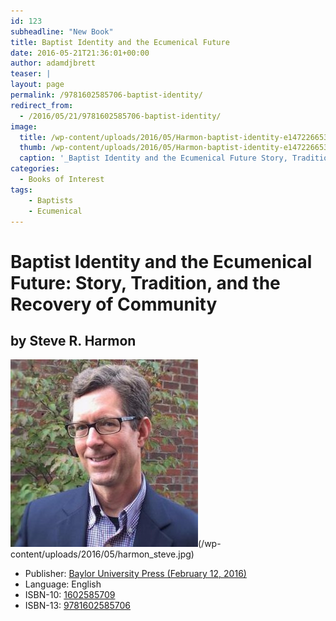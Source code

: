 ```yaml
---
id: 123
subheadline: "New Book"
title: Baptist Identity and the Ecumenical Future
date: 2016-05-21T21:36:01+00:00
author: adamdjbrett
teaser: |
layout: page
permalink: /9781602585706-baptist-identity/
redirect_from:
  - /2016/05/21/9781602585706-baptist-identity/
image:
  title: /wp-content/uploads/2016/05/Harmon-baptist-identity-e1472266533538.jpg
  thumb: /wp-content/uploads/2016/05/Harmon-baptist-identity-e1472266533538-150x150.jpg
  caption: '_Baptist Identity and the Ecumenical Future Story, Tradition, and the Recovery of Community_ By Steven R. Harmon ISBN: 9781602585706.'
categories:
  - Books of Interest
tags:
    - Baptists
    - Ecumenical
---
```

# Baptist Identity and the Ecumenical Future: Story, Tradition, and the Recovery of Community
## by Steve R. Harmon



![harmon_steve](/wp-content/uploads/2016/05/harmon_steve-300x300.jpg)(/wp-content/uploads/2016/05/harmon_steve.jpg)  
- Publisher: [Baylor University Press (February 12, 2016)](http://www.baylorpress.com/Book/470/Baptist_Identity_and_the_Ecumenical_Future.html)  
- Language: English  
- ISBN-10: [1602585709](http://amzn.com/1602585709)  
- ISBN-13: [9781602585706](http://www.worldcat.org/title/baptist-identity-and-the-ecumenical-future-story-tradition-and-the-recovery-of-community/oclc/940964380&referer=brief_results)
